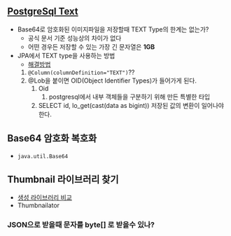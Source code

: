 ## [PostgreSql Text](https://www.postgresql.org/docs/current/datatype-character.html)
- Base64로 암호화된 이미지파일을 저장할때 TEXT Type의 한계는 없는가?
	- 공식 문서 기준 성능상의 차이가 없다
	- 어떤 경우든 저장할 수 있는 가장 긴 문자열은 **1GB**
- JPA에서 TEXT type을 사용하는 방법
	- [해결방법](https://rudaks.tistory.com/entry/spring-data-jpa%EB%A5%BC-%EC%82%AC%EC%9A%A9%ED%95%A0-%EB%95%8C-postgresql%EC%9D%98-Lob%ED%83%80%EC%9E%85-%EB%AC%B8%EC%A0%9C)
	1. `@Column(columnDefinition="TEXT")`??
	2. @Lob을 붙이면 OID(Object Identifier Types)가 들어가게 된다.
		1. Oid
			1. postgresql에서 내부 객체들을 구분하기 위해 만든 특별한 타입
		2. SELECT id, lo_get(cast(data as bigint)) 저장된 값의 변환이 일어나야 한다.

## Base64 암호화 복호화
- `java.util.Base64`
## Thumbnail 라이브러리 찾기
- [생성 라이브러리 비교](https://rudaks.tistory.com/entry/%EC%8D%B8%EB%84%A4%EC%9D%BCThumbnail-%EC%83%9D%EC%84%B1-%EB%9D%BC%EC%9D%B4%EB%B8%8C%EB%9F%AC%EB%A6%AC)
- Thumbnailator

### JSON으로 받을때 문자를 byte[] 로 받을수 있나?